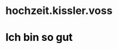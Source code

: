 # hochzeit.kissler.voss
<style> 
.title { color:  rgb(0, 0, 0) }
  
  
</style>




<h1 class=title >Ich bin so gut</h1>

